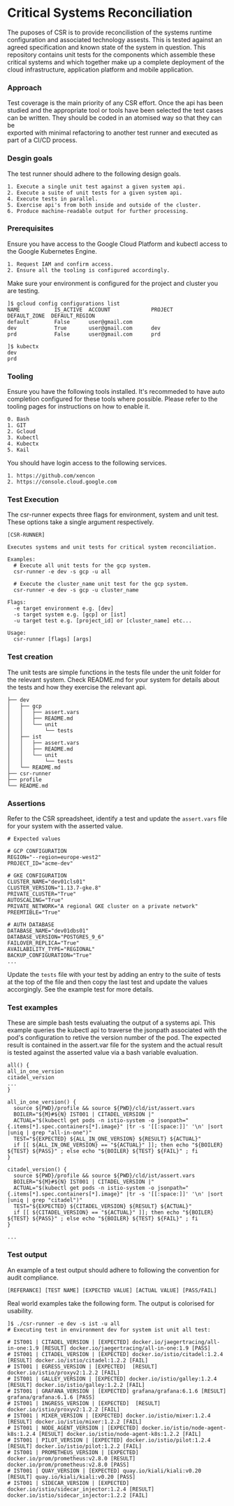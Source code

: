 # Critical Systems Reconciliation

The puposes of CSR is to provide reconcilistion of the systems runtime 
configuration and associated technology assests. This is tested against an
agreed specification and known state of the system in question. This repository 
contains unit tests for the components which assemble these critical systems 
and which together make up a complete deployment of the cloud infrastructure, 
application platform and mobile application. 

### Approach
Test coverage is the main priority of any CSR effort. Once the api has been
studied and the appropriate tool or tools have been selected the test cases
can be written. They should be coded in an atomised way so that they can be  
exported with minimal refactoring to another test runner and executed as 
part of a CI/CD process.

### Desgin goals
The test runner should adhere to the following design goals.
```
1. Execute a single unit test against a given system api.
2. Execute a suite of unit tests for a given system api.
4. Execute tests in parallel.
5. Exercise api's from both inside and outside of the cluster.
6. Produce machine-readable output for further processing.
```

### Prerequisites
Ensure you have access to the Google Cloud Platform and kubectl access to the
Google Kubernetes Engine.
```
1. Request IAM and confirm access.
2. Ensure all the tooling is configured accordingly.
```

Make sure your environment is configured for the project and cluster you are testing.
```
]$ gcloud config configurations list 
NAME           IS_ACTIVE  ACCOUNT             PROJECT        DEFAULT_ZONE  DEFAULT_REGION
default        False      user@gmail.com
dev            True       user@gmail.com      dev
prd            False      user@gmail.com      prd

]$ kubectx
dev
prd
```

### Tooling
Ensure you have the following tools installed. It's recommeded to have auto 
completion configured for these tools where possible. Please refer to the 
tooling pages for instructions on how to enable it. 
```
0. Bash
1. GIT
2. Gcloud
3. Kubectl
4. Kubectx
5. Kail
```

You should have login access to the following services.
```
1. https://github.com/xencon
2. https://console.cloud.google.com
```

### Test Execution
The csr-runner expects three flags for environment, system and unit test.
These options take a single argument respectively. 
```
[CSR-RUNNER]

Executes systems and unit tests for critical system reconciliation.

Examples:
  # Execute all unit tests for the gcp system.
  csr-runner -e dev -s gcp -u all

  # Execute the cluster_name unit test for the gcp system.
  csr-runner -e dev -s gcp -u cluster_name

Flags:
  -e target environment e.g. [dev]
  -s target system e.g. [gcp] or [ist]
  -u target test e.g. [project_id] or [cluster_name] etc...

Usage:
  csr-runner [flags] [args]
```

### Test creation
The unit tests are simple functions in the tests file under the unit folder for 
the relevant system. Check README.md for your system for details about the 
tests and how they exercise the relevant api.
```
├── dev			
│   ├── gcp
│   │   ├── assert.vars
│   │   ├── README.md
│   │   └── unit
│   │       └── tests
│   ├── ist
│   │   ├── assert.vars
│   │   ├── README.md
│   │   └── unit
│   │       └── tests
│   └── README.md
├── csr-runner
├── profile
└── README.md
```

### Assertions

Refer to the CSR spreadsheet, identify a test and update the `assert.vars` 
file for your system with the asserted value.
```
# Expected values  

# GCP CONFIGURATION
REGION="--region=europe-west2"
PROJECT_ID="acme-dev"

# GKE CONFIGURATION
CLUSTER_NAME="dev01cls01"
CLUSTER_VERSION="1.13.7-gke.8"
PRIVATE_CLUSTER="True"
AUTOSCALING="True"
PRIVATE_NETWORK="A regional GKE cluster on a private network"
PREEMTIBLE="True"

# AUTH DATABASE
DATABASE_NAME="dev01dbs01"
DATABASE_VERSION="POSTGRES_9_6"
FAILOVER_REPLICA="True"
AVAILABILITY_TYPE="REGIONAL"
BACKUP_CONFIGURATION="True"
...
```

Update the `tests` file with your test by adding an entry to the suite of tests
at the top of the file and then copy the last test and update the values 
accorgingly. See the example test for more details.

### Test examples

These are simple bash tests evaluating the output of a systems api. This 
example queries the kubectl api to traverse the jsonpath associated with
the pod's configuration to retive the version number of the pod. The expected
result is contained in the assert.var file for the system and the actual 
result is tested against the asserted value via a bash variable evaluation.
```
all() {
all_in_one_version
citadel_version
...
}

all_in_one_version() {
  source ${PWD}/profile && source ${PWD}/cld/ist/assert.vars
  BOILER="${M}#${N} IST001 | CITADEL_VERSION |"
  ACTUAL="$(kubectl get pods -n istio-system -o jsonpath="{.items[*].spec.containers[*].image}" |tr -s '[[:space:]]' '\n' |sort |uniq | grep "all-in-one")"
  TEST="${EXPECTED} ${ALL_IN_ONE_VERSION} ${RESULT} ${ACTUAL}"
  if [[ ${ALL_IN_ONE_VERSION} == "${ACTUAL}" ]]; then echo "${BOILER} ${TEST} ${PASS}" ; else echo "${BOILER} ${TEST} ${FAIL}" ; fi
}

citadel_version() {
  source ${PWD}/profile && source ${PWD}/cld/ist/assert.vars
  BOILER="${M}#${N} IST001 | CITADEL_VERSION |"
  ACTUAL="$(kubectl get pods -n istio-system -o jsonpath="{.items[*].spec.containers[*].image}" |tr -s '[[:space:]]' '\n' |sort |uniq | grep "citadel")"
  TEST="${EXPECTED} ${CITADEL_VERSION} ${RESULT} ${ACTUAL}"
  if [[ ${CITADEL_VERSION} == "${ACTUAL}" ]]; then echo "${BOILER} ${TEST} ${PASS}" ; else echo "${BOILER} ${TEST} ${FAIL}" ; fi
}

...
```

### Test output
An example of a test output should adhere to following the convention for 
audit compliance.
```
[REFERANCE] [TEST NAME] [EXPECTED VALUE] [ACTUAL VALUE] [PASS/FAIL]
``` 

Real world examples take the following form. The output is colorised for usability.
```
]$ ./csr-runner -e dev -s ist -u all
# Executing test in environment dev for system ist unit all test:

# IST001 | CITADEL_VERSION | [EXPECTED] docker.io/jaegertracing/all-in-one:1.9 [RESULT] docker.io/jaegertracing/all-in-one:1.9 [PASS]
# IST001 | CITADEL_VERSION | [EXPECTED] docker.io/istio/citadel:1.2.4 [RESULT] docker.io/istio/citadel:1.2.2 [FAIL]
# IST001 | EGRESS_VERSION | [EXPECTED]  [RESULT] docker.io/istio/proxyv2:1.2.2 [FAIL]
# IST001 | GALLEY_VERSION | [EXPECTED] docker.io/istio/galley:1.2.4 [RESULT] docker.io/istio/galley:1.2.2 [FAIL]
# IST001 | GRAFANA_VERSION | [EXPECTED] grafana/grafana:6.1.6 [RESULT] grafana/grafana:6.1.6 [PASS]
# IST001 | INGRESS_VERSION | [EXPECTED]  [RESULT] docker.io/istio/proxyv2:1.2.2 [FAIL]
# IST001 | MIXER_VERSION | [EXPECTED] docker.io/istio/mixer:1.2.4 [RESULT] docker.io/istio/mixer:1.2.2 [FAIL]
# IST001 | NODE_AGENT_VERSION | [EXPECTED] docker.io/istio/node-agent-k8s:1.2.4 [RESULT] docker.io/istio/node-agent-k8s:1.2.2 [FAIL]
# IST001 | PILOT_VERSION | [EXPECTED] docker.io/istio/pilot:1.2.4 [RESULT] docker.io/istio/pilot:1.2.2 [FAIL]
# IST001 | PROMETHEUS_VERSION | [EXPECTED] docker.io/prom/prometheus:v2.8.0 [RESULT] docker.io/prom/prometheus:v2.8.0 [PASS]
# IST001 | QUAY_VERSION | [EXPECTED] quay.io/kiali/kiali:v0.20 [RESULT] quay.io/kiali/kiali:v0.20 [PASS]
# IST001 | SIDECAR_VERSION | [EXPECTED] docker.io/istio/sidecar_injector:1.2.4 [RESULT] docker.io/istio/sidecar_injector:1.2.2 [FAIL]
```
